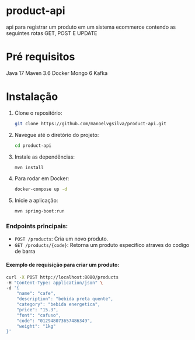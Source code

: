 # product-api

api para registrar um produto em um sistema ecommerce contendo as
seguintes rotas GET, POST E UPDATE

# Pré requisitos

Java 17
Maven 3.6
Docker
Mongo 6
Kafka

# Instalação

1. Clone o repositório:
   ```zsh
   git clone https://github.com/manoelvgsilva/product-api.git
   ```

2. Navegue até o diretório do projeto:
   ```zsh
   cd product-api
   ```

3. Instale as dependências:
   ```zsh
   mvn install
   ```

4. Para rodar em Docker:
   ```zsh
   docker-compose up -d
   ```

5. Inicie a aplicação:
   ```zsh
   mvn spring-boot:run
   ```

### Endpoints principais:

- `POST /products`: Cria um novo produto.
- `GET /products/{code}`: Retorna um produto especifico atraves do codigo de 
  barra

#### Exemplo de requisição para criar um produto:
```zsh
curl -X POST http://localhost:8080/products
-H "Content-Type: application/json" \
-d '{
    "name": "cafe",
    "description": "bebida preta quente",
    "category": "bebida energetica",
    "price": "15.3",
    "font": "cafuso",
    "code": "012948073657486349",
    "weight": "1kg"
}'
